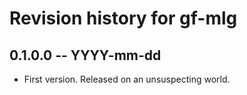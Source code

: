 # Revision history for gf-mlg

## 0.1.0.0  -- YYYY-mm-dd

* First version. Released on an unsuspecting world.
